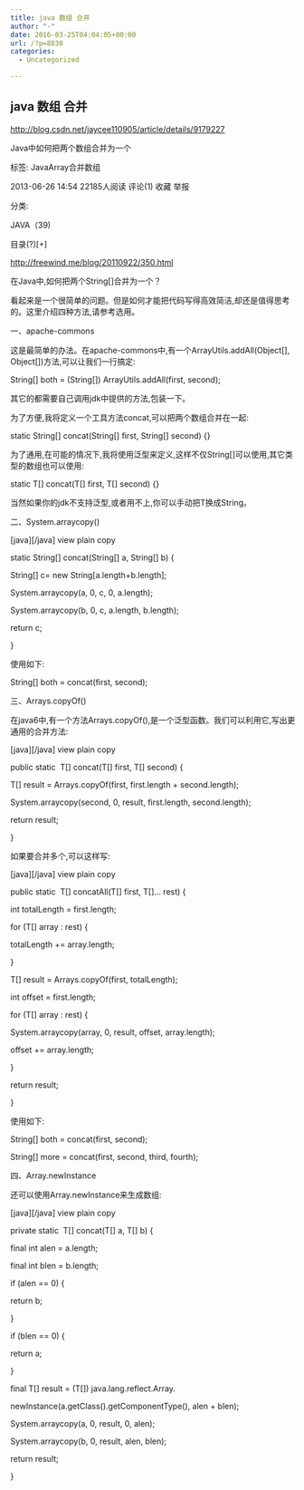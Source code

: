 ```yaml
---
title: java 数组 合并
author: "-"
date: 2016-03-25T04:04:05+00:00
url: /?p=8830
categories:
  - Uncategorized

---
```

## java 数组 合并
http://blog.csdn.net/jaycee110905/article/details/9179227


Java中如何把两个数组合并为一个
  
标签:  JavaArray合并数组
  
2013-06-26 14:54 22185人阅读 评论(1) 收藏 举报
  
分类: 
  
JAVA（39) 

目录(?)[+]

http://freewind.me/blog/20110922/350.html

在Java中,如何把两个String[]合并为一个？

看起来是一个很简单的问题。但是如何才能把代码写得高效简洁,却还是值得思考的。这里介绍四种方法,请参考选用。

一、apache-commons
  
这是最简单的办法。在apache-commons中,有一个ArrayUtils.addAll(Object[], Object[])方法,可以让我们一行搞定: 

String[] both = (String[]) ArrayUtils.addAll(first, second);
  
其它的都需要自己调用jdk中提供的方法,包装一下。

为了方便,我将定义一个工具方法concat,可以把两个数组合并在一起: 

static String[] concat(String[] first, String[] second) {}
  
为了通用,在可能的情况下,我将使用泛型来定义,这样不仅String[]可以使用,其它类型的数组也可以使用: 

static <T> T[] concat(T[] first, T[] second) {}
  
当然如果你的jdk不支持泛型,或者用不上,你可以手动把T换成String。

二、System.arraycopy()
  
[java][/java] view plain copy
  
static String[] concat(String[] a, String[] b) {
  
String[] c= new String[a.length+b.length];
  
System.arraycopy(a, 0, c, 0, a.length);
  
System.arraycopy(b, 0, c, a.length, b.length);
  
return c;
  
}
  
使用如下: 

String[] both = concat(first, second);
  
三、Arrays.copyOf()
  
在java6中,有一个方法Arrays.copyOf(),是一个泛型函数。我们可以利用它,写出更通用的合并方法: 

[java][/java] view plain copy
  
public static <T> T[] concat(T[] first, T[] second) {
  
T[] result = Arrays.copyOf(first, first.length + second.length);
  
System.arraycopy(second, 0, result, first.length, second.length);
  
return result;
  
}
  
如果要合并多个,可以这样写: 

[java][/java] view plain copy
  
public static <T> T[] concatAll(T[] first, T[]... rest) {
  
int totalLength = first.length;
  
for (T[] array : rest) {
  
totalLength += array.length;
  
}
  
T[] result = Arrays.copyOf(first, totalLength);
  
int offset = first.length;
  
for (T[] array : rest) {
  
System.arraycopy(array, 0, result, offset, array.length);
  
offset += array.length;
  
}
  
return result;
  
}
  
使用如下: 

String[] both = concat(first, second);
  
String[] more = concat(first, second, third, fourth);
  
四、Array.newInstance
  
还可以使用Array.newInstance来生成数组: 

[java][/java] view plain copy
  
private static <T> T[] concat(T[] a, T[] b) {
  
final int alen = a.length;
  
final int blen = b.length;
  
if (alen == 0) {
  
return b;
  
}
  
if (blen == 0) {
  
return a;
  
}
  
final T[] result = (T[]) java.lang.reflect.Array.
  
newInstance(a.getClass().getComponentType(), alen + blen);
  
System.arraycopy(a, 0, result, 0, alen);
  
System.arraycopy(b, 0, result, alen, blen);
  
return result;
  
}